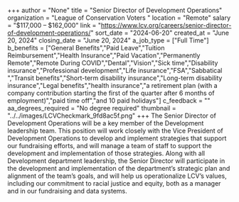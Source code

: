 +++
author = "None"
title = "Senior Director of Development Operations"
organization = "League of Conservation Voters "
location = "Remote"
salary = "$117,000 – $162,000"
link = "https://www.lcv.org/careers/senior-director-of-development-operations/"
sort_date = "2024-06-20"
created_at = "June 20, 2024"
closing_date = "June 20, 2024"
a_job_type = ["Full Time"]
b_benefits = ["General Benefits","Paid Leave","Tuition Reimbursement","Health Insurance","Paid Vacation","Permanently Remote","Remote During COVID","Dental","Vision","Sick time","Disability insurance","Professional development","Life insurance","FSA","Sabbatical ","Transit benefits","Short-term disability insurance","Long-term disability insurance","Legal benefits","health insurance","a retirement plan (with a company contribution starting the first of the quarter after 6 months of employment)","paid time off","and 10 paid holidays"]
c_feedback = ""
aa_degrees_required = "No degree required"
thumbnail = "../../images/LCVCheckmark_9fd8ac5f.png"
+++
The Senior Director of Development Operations will be a key member of the Development leadership team. This position will work closely with the Vice President of Development Operations to develop and implement strategies that support our fundraising efforts, and will manage a team of staff to support the development and implementation of those strategies. Along with all Development department leadership, the Senior Director will participate in the development and implementation of the department’s strategic plan and alignment of the team’s goals, and will help us operationalize LCV’s values, including our commitment to racial justice and equity, both as a manager and in our fundraising and data systems.